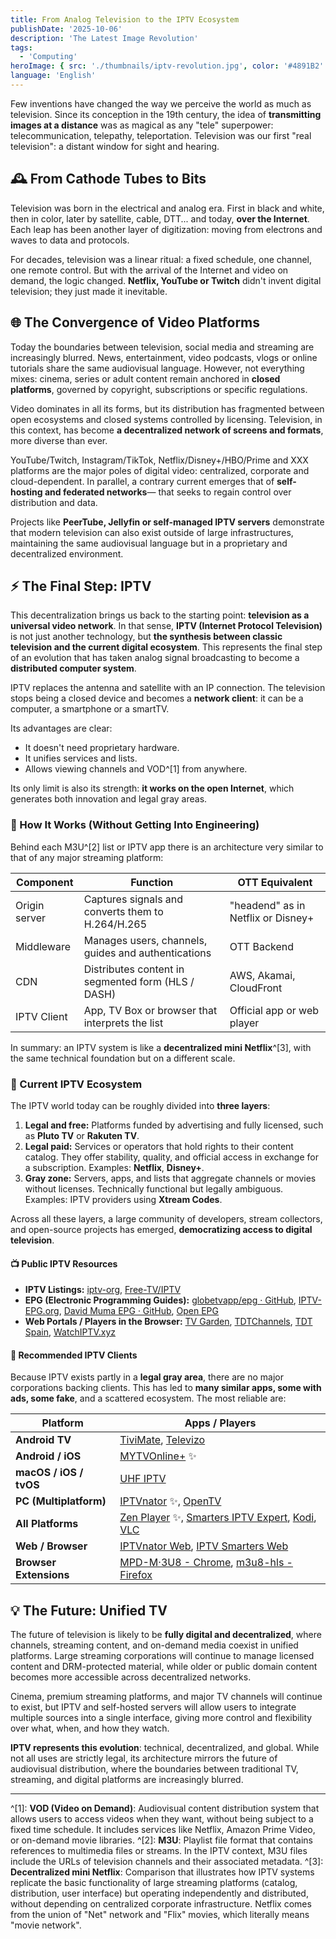 ```yaml
---
title: From Analog Television to the IPTV Ecosystem
publishDate: '2025-10-06'
description: 'The Latest Image Revolution'
tags:
  - 'Computing'
heroImage: { src: './thumbnails/iptv-revolution.jpg', color: '#4891B2' }
language: 'English'
---
```


Few inventions have changed the way we perceive the world as much as television. Since its conception in the 19th century, the idea of **transmitting images at a distance** was as magical as any "tele" superpower: telecommunication, telepathy, teleportation. Television was our first "real television": a distant window for sight and hearing.

## 🕰️ From Cathode Tubes to Bits

Television was born in the electrical and analog era. First in black and white, then in color, later by satellite, cable, DTT... and today, **over the Internet**. Each leap has been another layer of digitization: moving from electrons and waves to data and protocols.

For decades, television was a linear ritual: a fixed schedule, one channel, one remote control. But with the arrival of the Internet and video on demand, the logic changed. **Netflix, YouTube or Twitch** didn't invent digital television; they just made it inevitable.

## 🌐 The Convergence of Video Platforms

Today the boundaries between television, social media and streaming are increasingly blurred. News, entertainment, video podcasts, vlogs or online tutorials share the same audiovisual language. However, not everything mixes: cinema, series or adult content remain anchored in **closed platforms**, governed by copyright, subscriptions or specific regulations.

Video dominates in all its forms, but its distribution has fragmented between open ecosystems and closed systems controlled by licensing. Television, in this context, has become **a decentralized network of screens and formats**, more diverse than ever.

YouTube/Twitch, Instagram/TikTok, Netflix/Disney+/HBO/Prime and XXX platforms are the major poles of digital video: centralized, corporate and cloud-dependent. In parallel, a contrary current emerges that of **self-hosting and federated networks**— that seeks to regain control over distribution and data.

Projects like **PeerTube, Jellyfin or self-managed IPTV servers** demonstrate that modern television can also exist outside of large infrastructures, maintaining the same audiovisual language but in a proprietary and decentralized environment.

## ⚡ The Final Step: IPTV

This decentralization brings us back to the starting point: **television as a universal video network**. In that sense, **IPTV (Internet Protocol Television)** is not just another technology, but **the synthesis between classic television and the current digital ecosystem**. This represents the final step of an evolution that has taken analog signal broadcasting to become a **distributed computer system**.

IPTV replaces the antenna and satellite with an IP connection. The television stops being a closed device and becomes a **network client**: it can be a computer, a smartphone or a smartTV.

Its advantages are clear:

- It doesn't need proprietary hardware.
- It unifies services and lists.
- Allows viewing channels and VOD^[1] from anywhere.

Its only limit is also its strength: **it works on the open Internet**, which generates both innovation and legal gray areas.

### 🧩 How It Works (Without Getting Into Engineering)

Behind each M3U^[2] list or IPTV app there is an architecture very similar to that of any major streaming platform:

| Component          | Function                                                 | OTT Equivalent                      |
| ------------------ | -------------------------------------------------------- | ----------------------------------- |
| Origin server      | Captures signals and converts them to H.264/H.265        | "headend" as in Netflix or Disney+  |
| Middleware         | Manages users, channels, guides and authentications      | OTT Backend                         |
| CDN                | Distributes content in segmented form (HLS / DASH)       | AWS, Akamai, CloudFront             |
| IPTV Client        | App, TV Box or browser that interprets the list          | Official app or web player          |

In summary: an IPTV system is like a **decentralized mini Netflix**^[3], with the same technical foundation but on a different scale.

### 🧭 Current IPTV Ecosystem

The IPTV world today can be roughly divided into **three layers**:

1. **Legal and free:** Platforms funded by advertising and fully licensed, such as **Pluto TV** or **Rakuten TV**.
2. **Legal paid:** Services or operators that hold rights to their content catalog. They offer stability, quality, and official access in exchange for a subscription. Examples: **Netflix**, **Disney+**.
3. **Gray zone:** Servers, apps, and lists that aggregate channels or movies without licenses. Technically functional but legally ambiguous. Examples: IPTV providers using **Xtream Codes**.

Across all these layers, a large community of developers, stream collectors, and open-source projects has emerged, **democratizing access to digital television**.

#### 📺 Public IPTV Resources

- **IPTV Listings:** [iptv-org](https://iptv-org.github.io/), [Free-TV/IPTV](https://github.com/Free-TV/IPTV)
- **EPG (Electronic Programming Guides):** [globetvapp/epg · GitHub](https://github.com/globetvapp/epg), [IPTV-EPG.org](https://iptv-epg.org/), [David Muma EPG · GitHub](https://davidmuma.github.io/EPG/), [Open EPG](https://www.open-epg.com/app/index.php)
- **Web Portals / Players in the Browser:** [TV Garden](https://tv.garden/), [TDTChannels](https://www.tdtchannels.com/), [TDT Spain](https://play.google.com/store/apps/details?id=com.tv.tdtspain), [WatchIPTV.xyz](https://watchiptv.xyz)

#### 📱 Recommended IPTV Clients

Because IPTV exists partly in a **legal gray area**, there are no major corporations backing clients. This has led to **many similar apps, some with ads, some fake**, and a scattered ecosystem. The most reliable are:

| Platform               | Apps / Players                                                                                                                                                                 |
| ---------------------- | ------------------------------------------------------------------------------------------------------------------------------------------------------------------------------ |
| **Android TV**         | [TiviMate](https://tivimate.com/), [Televizo](https://televizo.net/)                                                                                                           |
| **Android / iOS**      | [MYTVOnline+](https://www.formuler.tv/mytvonline-plus) ✨                                                                                                                      |
| **macOS / iOS / tvOS** | [UHF IPTV](https://www.uhfapp.com/)                                                                                                                                            |
| **PC (Multiplatform)** | [IPTVnator](https://github.com/4gray/iptvnator) ✨, [OpenTV](https://github.com/Fredolx/open-tv)                                                                              |
| **All Platforms**      | [Zen Player](https://zeniptv.app/) ✨, [Smarters IPTV Expert](https://www.iptv-smarters-expert.app/), [Kodi](https://kodi.tv/), [VLC](https://www.videolan.org/vlc/)          |
| **Web / Browser**      | [IPTVnator Web](https://iptvnator.vercel.app/), [IPTV Smarters Web](http://webtv-new.iptvsmarters.com/)                                                                        |
| **Browser Extensions** | [MPD-M·3U8 - Chrome](https://github.com/sharkiller/Reproductor-MPD-M3U8), [m3u8-hls - Firefox](https://addons.mozilla.org/en-US/firefox/addon/m3u8-hls-player-with-shortcuts/) |

## 💡 The Future: Unified TV

The future of television is likely to be **fully digital and decentralized**, where channels, streaming content, and on-demand media coexist in unified platforms. Large streaming corporations will continue to manage licensed content and DRM-protected material, while older or public domain content becomes more accessible across decentralized networks.

Cinema, premium streaming platforms, and major TV channels will continue to exist, but IPTV and self-hosted servers will allow users to integrate multiple sources into a single interface, giving more control and flexibility over what, when, and how they watch.

**IPTV represents this evolution**: technical, decentralized, and global. While not all uses are strictly legal, its architecture mirrors the future of audiovisual distribution, where the boundaries between traditional TV, streaming, and digital platforms are increasingly blurred.

---

^[1]: **VOD (Video on Demand)**: Audiovisual content distribution system that allows users to access videos when they want, without being subject to a fixed time schedule. It includes services like Netflix, Amazon Prime Video, or on-demand movie libraries.
^[2]: **M3U**: Playlist file format that contains references to multimedia files or streams. In the IPTV context, M3U files include the URLs of television channels and their associated metadata.
^[3]: **Decentralized mini Netflix**: Comparison that illustrates how IPTV systems replicate the basic functionality of large streaming platforms (catalog, distribution, user interface) but operating independently and distributed, without depending on centralized corporate infrastructure. Netflix comes from the union of "Net" network and "Flix" movies, which literally means "movie network".
